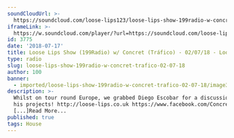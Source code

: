 ```yaml
---
soundCloudUrl: >-
  https://soundcloud.com/loose-lips123/loose-lips-show-199radio-w-concret-trafico-040718
iframeLink: >-
  https://w.soundcloud.com/player/?url=https://soundcloud.com/loose-lips123/loose-lips-show-199radio-w-concret-trafico-040718&color=00aabb&auto_play=false&hide_related=false&show_comments=true&show_user=true&show_reposts=false
id: 3775
date: '2018-07-17'
title: Loose Lips Show (199Radio) w/ Concret (Tráfico) - 02/07/18 - Loose Lips
type: radio
slug: loose-lips-show-199radio-w-concret-trafico-02-07-18
author: 100
banner:
  - imported/loose-lips-show-199radio-w-concret-trafico-02-07-18/image3775.jpeg
description: >-
  Whilst on tour round Europe, we grabbed Diego Escobar for a discussion of all
  his projects! http://loose-lips.co.uk https://www.facebook.com/Concretmusic
  [...]Read More...
published: true
tags: House
---
```

